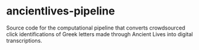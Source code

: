 ancientlives-pipeline
=====================

Source code for the computational pipeline that converts crowdsourced click identifications of Greek letters made through Ancient Lives into digital transcriptions.
